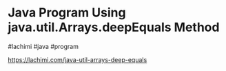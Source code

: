 <h1><b>Java Program Using java.util.Arrays.deepEquals Method</b></h1>

#lachimi #java #program

https://lachimi.com/java-util-arrays-deep-equals
